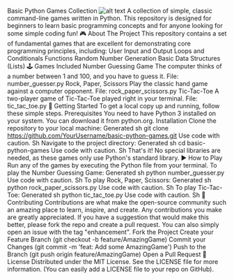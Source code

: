 Basic Python Games Collection
![alt text](https://img.shields.io/badge/Made%20with-Python-1f425f.svg)
A collection of simple, classic command-line games written in Python. This repository is designed for beginners to learn basic programming concepts and for anyone looking for some simple coding fun!
🎮 About The Project
This repository contains a set of fundamental games that are excellent for demonstrating core programming principles, including:
User Input and Output
Loops and Conditionals
Functions
Random Number Generation
Basic Data Structures (Lists)
🕹️ Games Included
Number Guessing Game
The computer thinks of a number between 1 and 100, and you have to guess it.
File: number_guesser.py
Rock, Paper, Scissors
Play the classic hand game against a computer opponent.
File: rock_paper_scissors.py
Tic-Tac-Toe
A two-player game of Tic-Tac-Toe played right in your terminal.
File: tic_tac_toe.py
🚀 Getting Started
To get a local copy up and running, follow these simple steps.
Prerequisites
You need to have Python 3 installed on your system.
You can download it from python.org.
Installation
Clone the repository to your local machine:
Generated sh
git clone https://github.com/YourUsername/basic-python-games.git
Use code with caution.
Sh
Navigate to the project directory:
Generated sh
cd basic-python-games
Use code with caution.
Sh
That's it! No special libraries are needed, as these games only use Python's standard library.
▶️ How to Play
Run any of the games by executing the Python file from your terminal.
To play the Number Guessing Game:
Generated sh
python number_guesser.py
Use code with caution.
Sh
To play Rock, Paper, Scissors:
Generated sh
python rock_paper_scissors.py
Use code with caution.
Sh
To play Tic-Tac-Toe:
Generated sh
python tic_tac_toe.py
Use code with caution.
Sh
🤝 Contributing
Contributions are what make the open-source community such an amazing place to learn, inspire, and create. Any contributions you make are greatly appreciated.
If you have a suggestion that would make this better, please fork the repo and create a pull request. You can also simply open an issue with the tag "enhancement".
Fork the Project
Create your Feature Branch (git checkout -b feature/AmazingGame)
Commit your Changes (git commit -m 'feat: Add some AmazingGame')
Push to the Branch (git push origin feature/AmazingGame)
Open a Pull Request
📄 License
Distributed under the MIT License. See the LICENSE file for more information. (You can easily add a LICENSE file to your repo on GitHub).
